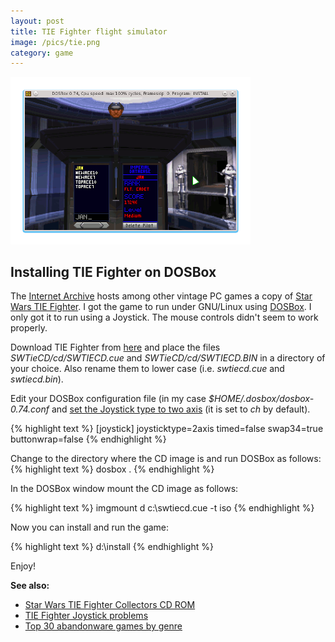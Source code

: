 ```yaml
---
layout: post
title: TIE Fighter flight simulator
image: /pics/tie.png
category: game
---
```


<span class="center"><a href="/pics/tie.png" alt="TIE Fighter"><img src="/pics/tie.png" width="384" alt="TIE Fighter"/></a></span>

<h2>Installing TIE Fighter on DOSBox</h2>

The [Internet Archive][archive] hosts among other vintage PC games a copy of [Star Wars TIE Fighter][cdrom].
I got the game to run under GNU/Linux using [DOSBox][dosbox]. I only got it to run using a Joystick.
The mouse controls didn't seem to work properly.

Download TIE Fighter from [here][cdrom] and place the files *SWTieCD/cd/SWTIECD.cue* and *SWTieCD/cd/SWTIECD.BIN* in a directory of your choice.
Also rename them to lower case (i.e. *swtiecd.cue* and *swtiecd.bin*).

Edit your DOSBox configuration file (in my case *$HOME/.dosbox/dosbox-0.74.conf* and [set the Joystick type to two axis][vogons] (it is set to *ch* by default).

{% highlight text %}
[joystick]
joysticktype=2axis
timed=false
swap34=true
buttonwrap=false
{% endhighlight %}

Change to the directory where the CD image is and run DOSBox as follows:
{% highlight text %}
dosbox .
{% endhighlight %}

In the DOSBox window mount the CD image as follows:

{% highlight text %}
imgmount d c:\swtiecd.cue -t iso
{% endhighlight %}

Now you can install and run the game:

{% highlight text %}
d:\install
{% endhighlight %}

Enjoy!

**See also:**

* [Star Wars TIE Fighter Collectors CD ROM][archive]
* [TIE Fighter Joystick problems][vogons]
* [Top 30 abandonware games by genre][best]

[archive]: https://archive.org/
[dosbox]: http://www.dosbox.com/
[img]: https://www.dosbox.com/wiki/IMGMOUNT
[cdrom]: https://archive.org/details/msdos_Star_Wars_TIE_Fighter_Collectors_CD-ROM_1995
[vogons]: http://www.vogons.org/viewtopic.php?t=15318
[best]: http://www.abandonwaredos.com/best-retro-games.php
